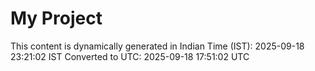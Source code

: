 # My Project

This content is dynamically generated in Indian Time (IST): 2025-09-18 23:21:02 IST
Converted to UTC: 2025-09-18 17:51:02 UTC
